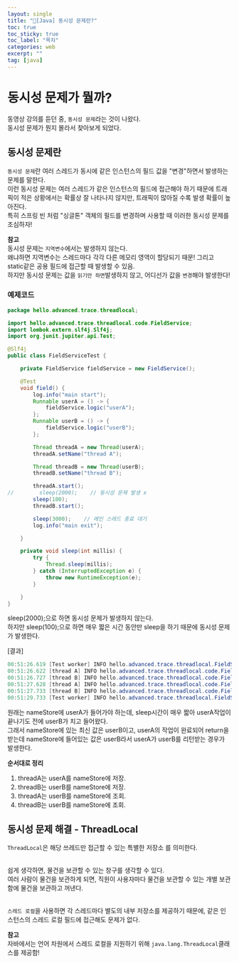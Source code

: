 ```yaml
---
layout: single
title: "📘[Java] 동시성 문제란?"
toc: true
toc_sticky: true
toc_label: "목차"
categories: web
excerpt: ""
tag: [java]
---
```


# 동시성 문제가 뭘까?
동영상 강의를 듣던 중, `동시성 문제`라는 것이 나왔다.  
동시성 문제가 뭔지 몰라서 찾아보게 되었다.  

## 동시성 문제란
`동시성 문제`란 여러 스레드가 동시에 같은 인스턴스의 필드 값을 "변경"하면서 발생하는 문제를 말한다.  
이런 동시성 문제는 여러 스레드가 같은 인스턴스의 필드에 접근해야 하기 때문에 트래픽이 적은 상황에서는 확률상 잘 나타나지 않지만, 트래픽이 많아질 수록 발생 확률이 높아진다.  
특히 스프링 빈 처럼 "싱글톤" 객체의 필드를 변경하며 사용할 때 이러한 동시성 문제를 조심하자!  

**참고**  
동시성 문제는 `지역변수`에서는 발생하지 않는다.  
왜냐하면 지역변수는 스레드마다 각각 다른 메모리 영역이 할당되기 때문!
그리고 static같은 공용 필드에 접근할 때 발생할 수 있음.  
하지만 동시성 문제는 값을 `읽기만 하면`발생하지 않고, 어디선가 값을 `변경`해야 발생한다!  


### 예제코드
```java
package hello.advanced.trace.threadlocal;

import hello.advanced.trace.threadlocal.code.FieldService;
import lombok.extern.slf4j.Slf4j;
import org.junit.jupiter.api.Test;

@Slf4j
public class FieldServiceTest {

    private FieldService fieldService = new FieldService();

    @Test
    void field() {
        log.info("main start");
        Runnable userA = () -> {
            fieldService.logic("userA");
        };
        Runnable userB = () -> {
            fieldService.logic("userB");
        };

        Thread threadA = new Thread(userA);
        threadA.setName("thread A");

        Thread threadB = new Thread(userB);
        threadB.setName("thread B");

        threadA.start();
//        sleep(2000);    // 동시성 문제 발생 x
        sleep(100);
        threadB.start();

        sleep(3000);    // 메인 스레드 종료 대기
        log.info("main exit");

    }

    private void sleep(int millis) {
        try {
            Thread.sleep(millis);
        } catch (InterruptedException e) {
            throw new RuntimeException(e);
        }

    }
}
```  
sleep(2000);으로 하면 동시성 문제가 발생하지 않는다.  
하지만 sleep(100);으로 하면 매우 짧은 시간 동안만 sleep을 하기 때문에 동시성 문제가 발생한다.  

[결과]  
```java
00:51:26.619 [Test worker] INFO hello.advanced.trace.threadlocal.FieldServiceTest - main start
00:51:26.622 [thread A] INFO hello.advanced.trace.threadlocal.code.FieldService - 저장 name=userA --> nameStore=null
00:51:26.727 [thread B] INFO hello.advanced.trace.threadlocal.code.FieldService - 저장 name=userB --> nameStore=userA
00:51:27.628 [thread A] INFO hello.advanced.trace.threadlocal.code.FieldService - 조회 namrStore=userB
00:51:27.733 [thread B] INFO hello.advanced.trace.threadlocal.code.FieldService - 조회 namrStore=userB
00:51:29.733 [Test worker] INFO hello.advanced.trace.threadlocal.FieldServiceTest - main exit
```  
원래는 nameStore에 userA가 들어가야 하는데, sleep시간이 매우 짧아 userA작업이 끝나기도 전에 userB가 치고 들어왔다.  
그래서 nameStore에 있는 최신 값은 userB이고, userA의 작업이 완료되어 return을 받는데 nameStore에 들어있는 값은 userB라서 userA가 userB를 리턴받는 경우가 발생한다.  

**순서대로 정리**  
1. threadA는 userA를 nameStore에 저장.
2. threadB는 userB를 nameStore에 저장.
3. threadA는 userB를 nameStore에 조회.
4. threadB는 userB를 nameStore에 조회.


## 동시성 문제 해결 - ThreadLocal
`ThreadLocal`은 해당 쓰레드만 접근할 수 있는 특별한 저장소 를 의미한다.  
<br>

쉽게 생각하면, 물건을 보관할 수 있는 창구를 생각할 수 있다.  
여러 사람이 물건을 보관하게 되면, 직원이 사용자마다 물건을 보관할 수 있는 개별 보관함에 물건을 보관하고 꺼낸다.  
<br>

`스레드 로컬`을 사용하면 각 스레드마다 별도의 내부 저장소를 제공하기 때문에, 같은 인스턴스의 스레드 로컬 필드에 접근해도 문제가 없다.  

**참고**  
자바에서는 언어 차원에서 스레드 로컬을 지원하기 위해 `java.lang.ThreadLocal`클래스를 제공함!  